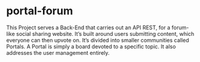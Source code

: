 # portal-forum
This Project serves a Back-End that carries out an API REST, for a forum-like social sharing website. It’s built around users submitting content, which everyone can then upvote on. It’s divided into smaller communities called Portals. A Portal is simply a board devoted to a specific topic. It also addresses the user management entirely.
